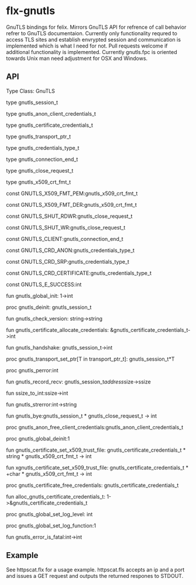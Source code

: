 flx-gnutls
==========
GnuTLS bindings for felix. Mirrors GnuTLS API for refrence of call behavior refrer to GnuTLS documentaion.
Currently only functionality requred to access TLS sites and establish envrypted session and communication
is implemented which is what I need for not. Pull requests welcome if additional functionality is implemented.
Currently gnutls.fpc is oriented towards Unix man need adjustment for OSX and Windows.

API
---
Type Class: GnuTLS

type gnutls_session_t

type gnutls_anon_client_credentials_t

type gnutls_certificate_credentials_t

type gnutls_transport_ptr_t

type gnutls_credentials_type_t

type gnutls_connection_end_t

type gnutls_close_request_t

type gnutls_x509_crt_fmt_t

const GNUTLS_X509_FMT_PEM:gnutls_x509_crt_fmt_t

const GNUTLS_X509_FMT_DER:gnutls_x509_crt_fmt_t

const GNUTLS_SHUT_RDWR:gnutls_close_request_t

const GNUTLS_SHUT_WR:gnutls_close_request_t

const GNUTLS_CLIENT:gnutls_connection_end_t

const GNUTLS_CRD_ANON:gnutls_credentials_type_t

const GNUTLS_CRD_SRP:gnutls_credentials_type_t

const GNUTLS_CRD_CERTIFICATE:gnutls_credentials_type_t

const GNUTLS_E_SUCCESS:int

fun gnutls_global_init: 1->int 

proc gnutls_deinit: gnutls_session_t 

fun gnutls_check_version: string->string 

fun gnutls_certificate_allocate_credentials: &gnutls_certificate_credentials_t->int 

fun gnutls_handshake: gnutls_session_t->int 

proc gnutls_transport_set_ptr[T in transport_ptr_t]: gnutls_session_t*T 

proc gnutls_perror:int 

fun gnutls_record_recv: gnutls_session_t*address*size->ssize 

fun ssize_to_int:ssize->int 

fun gnutls_strerror:int->string 

fun gnutls_bye:gnutls_session_t * gnutls_close_request_t -> int 

proc gnutls_anon_free_client_credentials:gnutls_anon_client_credentials_t 

proc gnutls_global_deinit:1 

fun gnutls_certificate_set_x509_trust_file: gnutls_certificate_credentials_t * string * gnutls_x509_crt_fmt_t -> int 

fun xgnutls_certificate_set_x509_trust_file: gnutls_certificate_credentials_t * +char * gnutls_x509_crt_fmt_t -> int 

proc gnutls_certificate_free_credentials: gnutls_certificate_credentials_t 

fun alloc_gnutls_certificate_credentials_t: 1->&gnutls_certificate_credentials_t 

proc gnutls_global_set_log_level: int 

proc gnutls_global_set_log_function:1 

fun gnutls_error_is_fatal:int->int 


Example
-------
See httpscat.flx for a usage example. httpscat.fls accepts an ip and a port and issues a GET request and outputs the returned respones to STDOUT.
